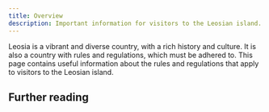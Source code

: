 ```yaml
---
title: Overview
description: Important information for visitors to the Leosian island.
---
```


Leosia is a vibrant and diverse country, with a rich history and culture. It is also a country with rules and regulations, which must be adhered to. This page contains useful information about the rules and regulations that apply to visitors to the Leosian island.

## Further reading
